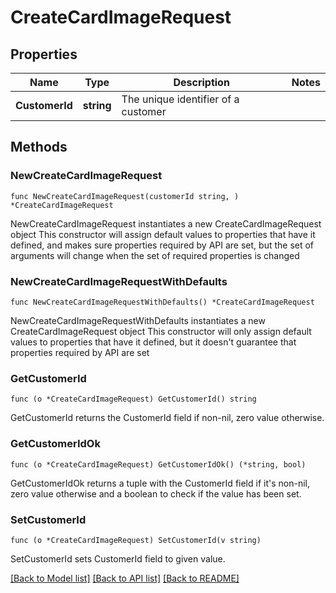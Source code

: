 # CreateCardImageRequest

## Properties

Name | Type | Description | Notes
------------ | ------------- | ------------- | -------------
**CustomerId** | **string** | The unique identifier of a customer | 

## Methods

### NewCreateCardImageRequest

`func NewCreateCardImageRequest(customerId string, ) *CreateCardImageRequest`

NewCreateCardImageRequest instantiates a new CreateCardImageRequest object
This constructor will assign default values to properties that have it defined,
and makes sure properties required by API are set, but the set of arguments
will change when the set of required properties is changed

### NewCreateCardImageRequestWithDefaults

`func NewCreateCardImageRequestWithDefaults() *CreateCardImageRequest`

NewCreateCardImageRequestWithDefaults instantiates a new CreateCardImageRequest object
This constructor will only assign default values to properties that have it defined,
but it doesn't guarantee that properties required by API are set

### GetCustomerId

`func (o *CreateCardImageRequest) GetCustomerId() string`

GetCustomerId returns the CustomerId field if non-nil, zero value otherwise.

### GetCustomerIdOk

`func (o *CreateCardImageRequest) GetCustomerIdOk() (*string, bool)`

GetCustomerIdOk returns a tuple with the CustomerId field if it's non-nil, zero value otherwise
and a boolean to check if the value has been set.

### SetCustomerId

`func (o *CreateCardImageRequest) SetCustomerId(v string)`

SetCustomerId sets CustomerId field to given value.



[[Back to Model list]](../README.md#documentation-for-models) [[Back to API list]](../README.md#documentation-for-api-endpoints) [[Back to README]](../README.md)


